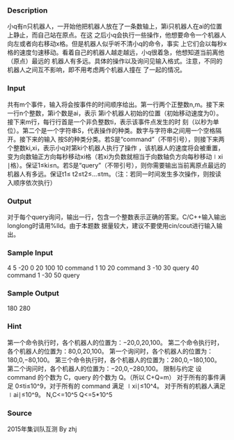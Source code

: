 
### Description
小q有n只机器人，一开始他把机器人放在了一条数轴上，第i只机器人在ai的位置上静止，而自己站在原点。在这
之后小q会执行一些操作，他想要命令一个机器人向左或者向右移动x格。但是机器人似乎听不清小q的命令，事实
上它们会以每秒x格的速度匀速移动。看着自己的机器人越走越远，小q很着急，他想知道当前离他（原点）最远的
机器人有多远。具体的操作以及询问见输入格式。注意，不同的机器人之间互不影响，即不用考虑两个机器人撞在
了一起的情况。


### Input
共有m个事件，输入将会按事件的时间顺序给出。第一行两个正整数n,m。接下来一行n个整数，第i个数是ai，表示
第i个机器人初始的位置（初始移动速度为0）。接下来m行，每行行首是一个非负整数ti，表示该事件点发生的时
刻（以秒为单位）。第二个是一个字符串S，代表操作的种类。数字与字符串之间用一个空格隔开。接下来的输入
按S的种类分类。若S是“command”（不带引号），则接下来两个整数ki,xi，表示小q对第ki个机器人执行了操作
，该机器人的速度将会被重置，变为向数轴正方向每秒移动xi格（若xi为负数就相当于向数轴负方向每秒移动∣xi
∣格）。保证1≤ki≤n。若S是“query”（不带引号），则你需要输出当前离原点最远的机器人有多远。保证t1≤
t2≤t2≤...≤tm。（注：若同一时间发生多次操作，则按读入顺序依次执行）



### Output
对于每个query询问，输出一行，包含一个整数表示正确的答案。C/C++输入输出longlong时请用%lld。由于本题数
据量较大，建议不要使用cin/cout进行输入输出。

### Sample Input
4 5
-20 0 20 100
10 command 1 10
20 command 3 -10
30 query
40 command 1 -30
50 query
### Sample Output
180
280
### Hint
第一个命令执行时，各个机器人的位置为：−20,0,20,100。
第二个命令执行时，各个机器人的位置为：80,0,20,100。
第一个询问时，各个机器人的位置为：180,0,−80,100。
第三个命令执行时，各个机器人的位置为：280,0,−180,100。
第二个询问时，各个机器人的位置为：−20,0,−280,100。
限制与约定
设 command 的个数为 C，query 的个数为 Q。（所以 C+Q=m）
对于所有的事件满足 0≤ti≤10^9，对于所有的 command 满足 ∣xi∣≤10^4。
对于所有的机器人满足 ∣ai∣≤10^9。
N,C<=10^5
Q<=5*10^5
### Source
2015年集训队互测 By  zhj